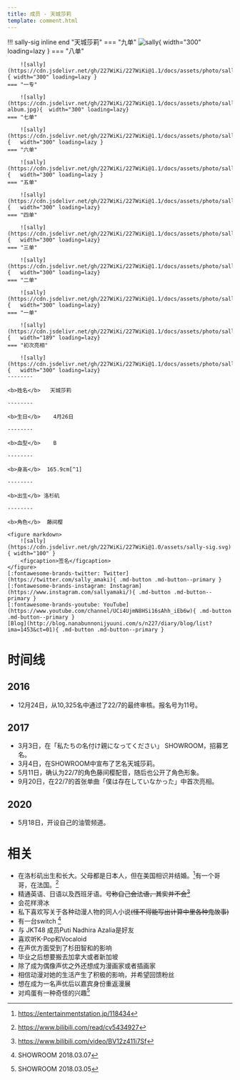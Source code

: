 ```yaml
---
title: 成员 - 天城莎莉
template: comment.html
---
```


!!! sally-sig inline end "天城莎莉"
    === "九单"
        ![sally](https://cdn.jsdelivr.net/gh/227WiKi/227WiKi@master/docs/assets/photo/sally/9th.jpg){ width="300" loading=lazy }
    === "八单"

        ![sally](https://cdn.jsdelivr.net/gh/227WiKi/227WiKi@1.1/docs/assets/photo/sally/8th.jpg){ width="300" loading=lazy }
    === "一专"

        ![sally](https://cdn.jsdelivr.net/gh/227WiKi/227WiKi@1.1/docs/assets/photo/sally/1st-album.jpg){  width="300" loading=lazy}
    === "七单"

        ![sally](https://cdn.jsdelivr.net/gh/227WiKi/227WiKi@1.1/docs/assets/photo/sally/7th.jpg){   width="300" loading=lazy }
    === "六单"

        ![sally](https://cdn.jsdelivr.net/gh/227WiKi/227WiKi@1.1/docs/assets/photo/sally/6th.jpg){   width="300" loading=lazy }
    === "五单"

        ![sally](https://cdn.jsdelivr.net/gh/227WiKi/227WiKi@1.1/docs/assets/photo/sally/5th.jpg){   width="300" loading=lazy}
    === "四单"

        ![sally](https://cdn.jsdelivr.net/gh/227WiKi/227WiKi@1.1/docs/assets/photo/sally/4th.jpg){   width="300" loading=lazy}
    === "三单"

        ![sally](https://cdn.jsdelivr.net/gh/227WiKi/227WiKi@1.1/docs/assets/photo/sally/3rd.jpg){   width="300" loading=lazy}
    === "二单"

        ![sally](https://cdn.jsdelivr.net/gh/227WiKi/227WiKi@1.1/docs/assets/photo/sally/2nd.jpg){   width="300" loading=lazy}
    === "一单"

        ![sally](https://cdn.jsdelivr.net/gh/227WiKi/227WiKi@1.1/docs/assets/photo/sally/1st.jpg){   width="189" loading=lazy}
    === "初次亮相"

        ![sally](https://cdn.jsdelivr.net/gh/227WiKi/227WiKi@1.1/docs/assets/photo/sally/WhiteDress.jpg){   width="300" loading=lazy}
    --------

    <b>姓名</b>   天城莎莉

    --------

    <b>生日</b>    4月26日

    --------

    <b>血型</b>    B

    --------

    <b>身高</b>  165.9cm[^1]

    --------

    <b>出生</b> 洛杉矶

    --------

    <b>角色</b>  藤间樱

    <figure markdown>
        ![sally](https://cdn.jsdelivr.net/gh/227WiKi/227WiKi@1.0/assets/sally-sig.svg){ width="100" }
        <figcaption>签名</figcaption>
    </figure>
    [:fontawesome-brands-twitter: Twitter](https://twitter.com/sally_amaki){ .md-button .md-button--primary }  [:fontawesome-brands-instagram: Instagram](https://www.instagram.com/sallyamaki/){ .md-button .md-button--primary } 
    [:fontawesome-brands-youtube: YouTube](https://www.youtube.com/channel/UCi4UjmN8HSi16sAhh_iEb6w){ .md-button .md-button--primary }
    [Blog](http://blog.nanabunnonijyuuni.com/s/n227/diary/blog/list?ima=1453&ct=01){ .md-button .md-button--primary }

# 时间线

## 2016

- 12月24日，从10,325名中通过了22/7的最终审核。报名号为11号。

## 2017

- 3月3日，在「私たちの名付け親になってください」 SHOWROOM，招募艺名。
- 3月4日，在SHOWROOM中宣布了艺名天城莎莉。
- 5月11日，确认为22/7的角色藤间樱配音，随后也公开了角色形象。
- 9月20日，在22/7的首张单曲「僕は存在していなかった」中首次亮相。

## 2020

- 5月18日，开设自己的油管频道。

# 相关

- 在洛杉矶出生和长大。父母都是日本人，但在美国相识并结婚。[^2]有一个哥哥，在法国。[^3]
- 精通英语、日语以及西班牙语。~~号称自己会法语，其实并不会[^4]~~
- 会花样滑冰
- 私下喜欢写关于各种动漫人物的同人小说~~(怪不得能写出计算中里各种鬼故事)~~
- 有一台switch [^5]
- 与 JKT48 成员Puti Nadhira Azalia是好友
- 喜欢听K-Pop和Vocaloid
- 在声优方面受到了杉田智和的影响
- 毕业之后想要搬去加拿大或者新加坡
- 除了成为偶像声优之外还想成为漫画家或者插画家
- 相信动漫对她的生活产生了积极的影响，并希望回馈粉丝
- 想在成为一名声优后以嘉宾身份重返漫展
- 对鸡蛋有一种奇怪的兴趣[^6]


[^1]: https://twitter.com/sally_amaki/status/1303928957029330945
[^2]: https://entertainmentstation.jp/118434
[^3]: https://www.bilibili.com/read/cv5434927
[^4]: https://www.bilibili.com/video/BV12z411i7Sf
[^5]: SHOWROOM 2018.03.07
[^6]: SHOWROOM 2018.03.05
